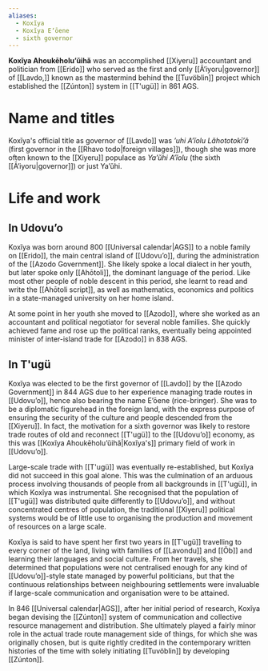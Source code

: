 ```yaml
---
aliases:
  - Koxĭya
  - Koxĭya Eʼōene
  - sixth governor
---
```

**Koxĭya Ahoukēholuʼŭihă** was an accomplished [[Xiyeru]] accountant and politician from [[Erido]] who served as the first and only [[Āʼiyoru|governor]] of [[Lavdo,]] known as the mastermind behind the [[Tuvöblin]] project which established the [[Zúnton]] system in [[T'ugü]] in 861 AGS.
# Name and titles
Koxĭya's official title as governor of [[Lavdo]] was *ʼuhi Aʼĭolu Lăhototokīʼă* (first governor in the [[Rhavo todo|foreign villages]]), though she was more often known to the [[Xiyeru]] populace as *Yaʼŭhi Aʼĭolu* (the sixth [[Āʼiyoru|governor]]) or just Yaʼŭhi.
# Life and work
## In Udovuʼo
Koxĭya was born around 800 [[Universal calendar|AGS]] to a noble family on [[Erido]], the main central island of [[Udovuʼo]], during the administration of the [[Azodo Government]]. She likely spoke a local dialect in her youth, but later spoke only [[Ahōtoli]], the dominant language of the period. Like most other people of noble descent in this period, she learnt to read and write the [[Ahōtoli script]], as well as mathematics, economics and politics in a state-managed university on her home island.

At some point in her youth she moved to [[Azodo]], where she worked as an accountant and political negotiator for several noble families. She quickly achieved fame and rose up the political ranks, eventually being appointed minister of inter-island trade for [[Azodo]] in 838 AGS.
## In T'ugü
Koxĭya was elected to be the first governor of [[Lavdo]] by the [[Azodo Government]] in 844 AGS due to her experience managing trade routes in [[Udovuʼo]], hence also bearing the name Eʼōene (rice-bringer). She was to be a diplomatic figurehead in the foreign land, with the express purpose of ensuring the security of the culture and people descended from the [[Xiyeru]]. In fact, the motivation for a sixth governor was likely to restore trade routes of old and reconnect [[T'ugü]] to the [[Udovuʼo]] economy, as this was [[Koxĭya Ahoukēholuʼŭihă|Koxĭya's]] primary field of work in [[Udovuʼo]].

Large-scale trade with [[T'ugü]] was eventually re-established, but Koxĭya did not succeed in this goal alone. This was the culmination of an arduous process involving thousands of people from all backgrounds in [[T'ugü]], in which Koxĭya was instrumental. She recognised that the population of [[T'ugü]] was distributed quite differently to [[Udovuʼo]], and without concentrated centres of population, the traditional [[Xiyeru]] political systems would be of little use to organising the production and movement of resources on a large scale.

Koxĭya is said to have spent her first two years in [[T'ugü]] travelling to every corner of the land, living with families of [[Lavondu]] and [[Öb]] and learning their languages and social culture. From her travels, she determined that populations were not centralised enough for any kind of [[Udovuʼo]]-style state managed by powerful politicians, but that the continuous relationships between neighbouring settlements were invaluable if large-scale communication and organisation were to be attained.

In 846 [[Universal calendar|AGS]], after her initial period of research, Koxĭya began devising the [[Zúnton]] system of communication and collective resource management and distribution. She ultimately played a fairly minor role in the actual trade route management side of things, for which she was originally chosen, but is quite rightly credited in the contemporary written histories of the time with solely initiating [[Tuvöblin]] by developing [[Zúnton]].